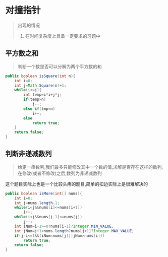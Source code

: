 # 对撞指针

> 出现的情况
>
> 1. 在时间复杂度上具备一定要求的习题中



## 平方数之和

> 判断一个数是否可以分解为两个平方数的和

```java
public boolean isSquare(int n){
    int i=0;
    int j=Math.Square(n)+1;
    while(i<=j){
        int temp=i*i+j*j;
        if(temp>n)
            j--;
        else if(tmp<n)
            i++;
        else 
            return true;
    }
    return false;
}
```



## 判断非递减数列

> 给定一串数列,我们最多只能修改其中一个数的值,求解是否存在这样的数列,在修改(或者不修改)之后,数列为非递减数列

这个题目实际上也是一个比较头疼的题目,简单的扣边实际上是很难解决的

```java
public boolean isMore(int[] nums){
    int i=0;
    int j=nums.length-1;
	while(i<j&&nums[i]<=nums[i+1])
        i++;
    while(i<j&&nums[j-1]<=nums[j])
        j--;
    int iNum=i-1>=0?nums[i-1]?Integer.MIN_VALUE;
    int jNum=j+1<nums.length?nums[j+1]?Integer.MAX_VALUE;
    if(j-i<=1&&(iNum<nums[j]||jNum>nums[i]))
        return true;
    return false;
}
```

